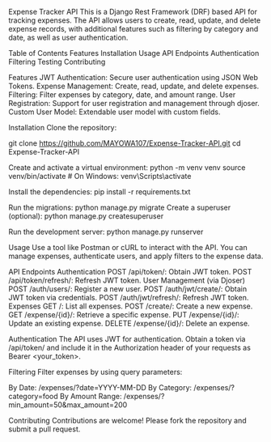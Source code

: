 Expense Tracker API
This is a Django Rest Framework (DRF) based API for tracking expenses. The API allows users to create, read, update, and delete expense records, with additional features such as filtering by category and date, as well as user authentication.

Table of Contents
Features
Installation
Usage
API Endpoints
Authentication
Filtering
Testing
Contributing


Features
JWT Authentication: Secure user authentication using JSON Web Tokens.
Expense Management: Create, read, update, and delete expenses.
Filtering: Filter expenses by category, date, and amount range.
User Registration: Support for user registration and management through djoser.
Custom User Model: Extendable user model with custom fields.


Installation
Clone the repository:

git clone https://github.com/MAYOWA107/Expense-Tracker-API.git
cd Expense-Tracker-API

Create and activate a virtual environment:
python -m venv venv
source venv/bin/activate  # On Windows: venv\Scripts\activate

Install the dependencies:
pip install -r requirements.txt

Run the migrations:
python manage.py migrate
Create a superuser (optional):
python manage.py createsuperuser

Run the development server:
python manage.py runserver


Usage
Use a tool like Postman or cURL to interact with the API. You can manage expenses, authenticate users, and apply filters to the expense data.

API Endpoints
Authentication
POST /api/token/: Obtain JWT token.
POST /api/token/refresh/: Refresh JWT token.
User Management (via Djoser)
POST /auth/users/: Register a new user.
POST /auth/jwt/create/: Obtain JWT token via credentials.
POST /auth/jwt/refresh/: Refresh JWT token.
Expenses
GET /: List all expenses.
POST /create/: Create a new expense.
GET /expense/{id}/: Retrieve a specific expense.
PUT /expense/{id}/: Update an existing expense.
DELETE /expense/{id}/: Delete an expense.

Authentication
The API uses JWT for authentication. Obtain a token via /api/token/ and include it in the Authorization header of your requests as Bearer <your_token>.

Filtering
Filter expenses by using query parameters:

By Date: /expenses/?date=YYYY-MM-DD
By Category: /expenses/?category=food
By Amount Range: /expenses/?min_amount=50&max_amount=200

Contributing
Contributions are welcome! Please fork the repository and submit a pull request.
